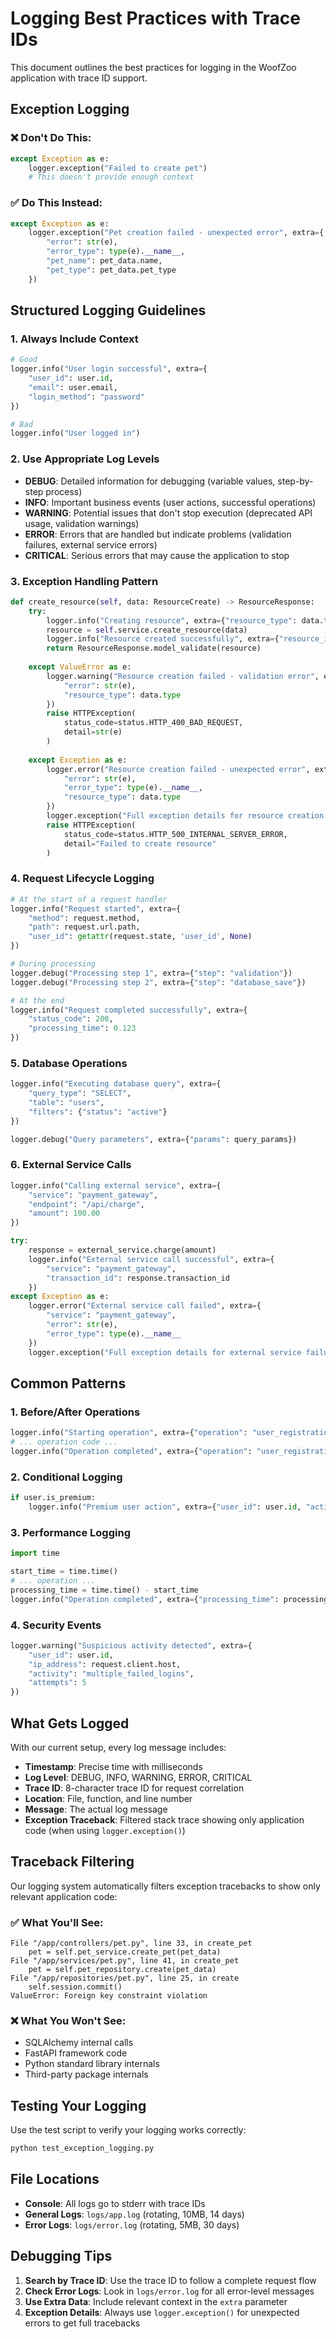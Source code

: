 # Logging Best Practices with Trace IDs

This document outlines the best practices for logging in the WoofZoo application with trace ID support.

## Exception Logging

### ❌ **Don't Do This:**
```python
except Exception as e:
    logger.exception("Failed to create pet")
    # This doesn't provide enough context
```

### ✅ **Do This Instead:**
```python
except Exception as e:
    logger.exception("Pet creation failed - unexpected error", extra={
        "error": str(e),
        "error_type": type(e).__name__,
        "pet_name": pet_data.name,
        "pet_type": pet_data.pet_type
    })
```

## Structured Logging Guidelines

### 1. **Always Include Context**
```python
# Good
logger.info("User login successful", extra={
    "user_id": user.id,
    "email": user.email,
    "login_method": "password"
})

# Bad
logger.info("User logged in")
```

### 2. **Use Appropriate Log Levels**
- **DEBUG**: Detailed information for debugging (variable values, step-by-step process)
- **INFO**: Important business events (user actions, successful operations)
- **WARNING**: Potential issues that don't stop execution (deprecated API usage, validation warnings)
- **ERROR**: Errors that are handled but indicate problems (validation failures, external service errors)
- **CRITICAL**: Serious errors that may cause the application to stop

### 3. **Exception Handling Pattern**
```python
def create_resource(self, data: ResourceCreate) -> ResourceResponse:
    try:
        logger.info("Creating resource", extra={"resource_type": data.type})
        resource = self.service.create_resource(data)
        logger.info("Resource created successfully", extra={"resource_id": resource.id})
        return ResourceResponse.model_validate(resource)
        
    except ValueError as e:
        logger.warning("Resource creation failed - validation error", extra={
            "error": str(e),
            "resource_type": data.type
        })
        raise HTTPException(
            status_code=status.HTTP_400_BAD_REQUEST,
            detail=str(e)
        )
        
    except Exception as e:
        logger.error("Resource creation failed - unexpected error", extra={
            "error": str(e),
            "error_type": type(e).__name__,
            "resource_type": data.type
        })
        logger.exception("Full exception details for resource creation failure")
        raise HTTPException(
            status_code=status.HTTP_500_INTERNAL_SERVER_ERROR,
            detail="Failed to create resource"
        )
```

### 4. **Request Lifecycle Logging**
```python
# At the start of a request handler
logger.info("Request started", extra={
    "method": request.method,
    "path": request.url.path,
    "user_id": getattr(request.state, 'user_id', None)
})

# During processing
logger.debug("Processing step 1", extra={"step": "validation"})
logger.debug("Processing step 2", extra={"step": "database_save"})

# At the end
logger.info("Request completed successfully", extra={
    "status_code": 200,
    "processing_time": 0.123
})
```

### 5. **Database Operations**
```python
logger.info("Executing database query", extra={
    "query_type": "SELECT",
    "table": "users",
    "filters": {"status": "active"}
})

logger.debug("Query parameters", extra={"params": query_params})
```

### 6. **External Service Calls**
```python
logger.info("Calling external service", extra={
    "service": "payment_gateway",
    "endpoint": "/api/charge",
    "amount": 100.00
})

try:
    response = external_service.charge(amount)
    logger.info("External service call successful", extra={
        "service": "payment_gateway",
        "transaction_id": response.transaction_id
    })
except Exception as e:
    logger.error("External service call failed", extra={
        "service": "payment_gateway",
        "error": str(e),
        "error_type": type(e).__name__
    })
    logger.exception("Full exception details for external service failure")
```

## Common Patterns

### 1. **Before/After Operations**
```python
logger.info("Starting operation", extra={"operation": "user_registration"})
# ... operation code ...
logger.info("Operation completed", extra={"operation": "user_registration", "result": "success"})
```

### 2. **Conditional Logging**
```python
if user.is_premium:
    logger.info("Premium user action", extra={"user_id": user.id, "action": "premium_feature"})
```

### 3. **Performance Logging**
```python
import time

start_time = time.time()
# ... operation ...
processing_time = time.time() - start_time
logger.info("Operation completed", extra={"processing_time": processing_time})
```

### 4. **Security Events**
```python
logger.warning("Suspicious activity detected", extra={
    "user_id": user.id,
    "ip_address": request.client.host,
    "activity": "multiple_failed_logins",
    "attempts": 5
})
```

## What Gets Logged

With our current setup, every log message includes:
- **Timestamp**: Precise time with milliseconds
- **Log Level**: DEBUG, INFO, WARNING, ERROR, CRITICAL
- **Trace ID**: 8-character trace ID for request correlation
- **Location**: File, function, and line number
- **Message**: The actual log message
- **Exception Traceback**: Filtered stack trace showing only application code (when using `logger.exception()`)

## Traceback Filtering

Our logging system automatically filters exception tracebacks to show only relevant application code:

### ✅ **What You'll See:**
```
File "/app/controllers/pet.py", line 33, in create_pet
    pet = self.pet_service.create_pet(pet_data)
File "/app/services/pet.py", line 41, in create_pet
    pet = self.pet_repository.create(pet_data)
File "/app/repositories/pet.py", line 25, in create
    self.session.commit()
ValueError: Foreign key constraint violation
```

### ❌ **What You Won't See:**
- SQLAlchemy internal calls
- FastAPI framework code
- Python standard library internals
- Third-party package internals

## Testing Your Logging

Use the test script to verify your logging works correctly:
```bash
python test_exception_logging.py
```

## File Locations

- **Console**: All logs go to stderr with trace IDs
- **General Logs**: `logs/app.log` (rotating, 10MB, 14 days)
- **Error Logs**: `logs/error.log` (rotating, 5MB, 30 days)

## Debugging Tips

1. **Search by Trace ID**: Use the trace ID to follow a complete request flow
2. **Check Error Logs**: Look in `logs/error.log` for all error-level messages
3. **Use Extra Data**: Include relevant context in the `extra` parameter
4. **Exception Details**: Always use `logger.exception()` for unexpected errors to get full tracebacks
